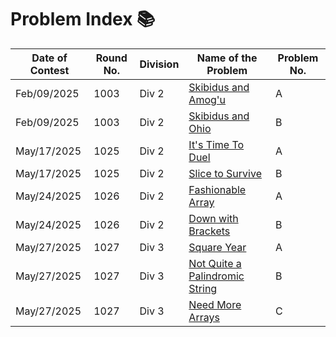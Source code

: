 # Problem Index 📚

| Date of Contest | Round No. | Division | Name of the Problem                           | Problem No. |
| --------------- | --------- | -------- | --------------------------------------------- | --------- |
| Feb/09/2025    | 1003   | Div 2    | [Skibidus and Amog'u](https://github.com/risha2211/Competitive-Programming/blob/main/Skibidus-and-Amog'u.md)     | A         |
| Feb/09/2025      | 1003   | Div 2    | [Skibidus and Ohio](https://github.com/risha2211/Competitive-Programming/blob/main/Skibidus-and-Ohio.md)   | B         |
| May/17/2025      | 1025   | Div 2    | [It's Time To Duel](https://github.com/risha2211/Competitive-Programming/blob/main/It's-Time-To-Duel.md)         | A         |
| May/17/2025      | 1025   | Div 2    | [Slice to Survive](https://github.com/risha2211/Competitive-Programming/blob/main/Slice-to-Survive.md)       | B         |
| May/24/2025      | 1026   | Div 2    | [Fashionable Array](https://github.com/risha2211/Competitive-Programming/blob/main/Fashionable-Array.md)   | A         |
| May/24/2025     | 1026   | Div 2    | [Down with Brackets](https://github.com/risha2211/Competitive-Programming/blob/main/Down-with-Brackets.md) | B       |
| May/27/2025      | 1027   | Div 3    | [Square Year](https://github.com/risha2211/Competitive-Programming/blob/main/Square-Year.md)   | A         |
| May/27/2025      | 1027   | Div 3    | [Not Quite a Palindromic String](https://github.com/risha2211/Competitive-Programming/blob/main/Not-Quite-a-Palindromic-String.md)       | B         |
| May/27/2025      | 1027   | Div 3    | [Need More Arrays](https://example.com/q9)    | C         |
